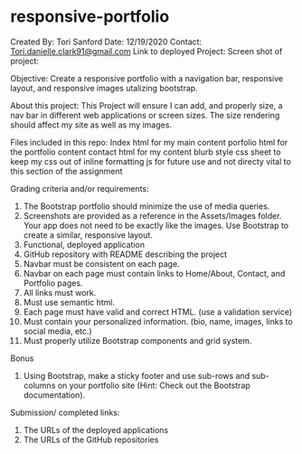 # responsive-portfolio
Created By: Tori Sanford
Date: 12/19/2020
Contact: Tori.danielle.clark91@gmail.com
Link to deployed Project:
Screen shot of project:

Objective:
Create a responsive portfolio with a navigation bar, responsive layout, and responsive images utalizing bootstrap. 

About this project:
This Project will ensure I can add, and properly size, a nav bar in different web applications or screen sizes. The size rendering should affect my site as well as my images. 

Files included in this repo:
Index html for my main content
porfolio html for the portfolio content
contact html for my content blurb
style css sheet to keep my css out of inline formatting
js for future use and not directy vital to this section of the assignment


Grading criteria and/or requirements:
1. The Bootstrap portfolio should minimize the use of media queries.
2. Screenshots are provided as a reference in the Assets/Images folder. Your app does not need to be exactly like the images. Use Bootstrap to create a similar, responsive layout.
3. Functional, deployed application
4. GitHub repository with README describing the project
5. Navbar must be consistent on each page.
6. Navbar on each page must contain links to Home/About, Contact, and Portfolio pages.
7. All links must work.
8. Must use semantic html.
9. Each page must have valid and correct HTML. (use a validation service)
10. Must contain your personalized information. (bio, name, images, links to social media, etc.)
11. Must properly utilize Bootstrap components and grid system.

Bonus
1. Using Bootstrap, make a sticky footer and use sub-rows and sub-columns on your portfolio site (Hint: Check out the Bootstrap documentation).


Submission/ completed links: 
1. The URLs of the deployed applications
2. The URLs of the GitHub repositories
